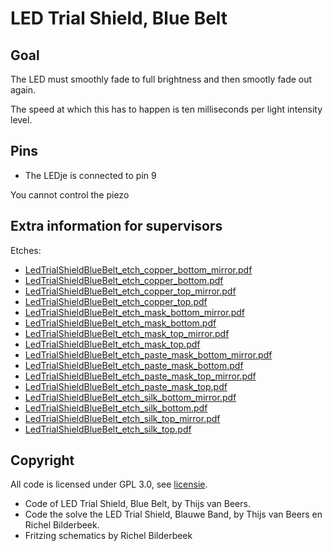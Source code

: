 # LED Trial Shield, Blue Belt

## Goal

The LED must smoothly fade to full brightness and then smootly fade out again.

The speed at which this has to happen is ten milliseconds per light intensity level.

## Pins

 * The LEDje is connected to pin 9

You cannot control the piezo

## Extra information for supervisors

Etches:

 * [LedTrialShieldBlueBelt_etch_copper_bottom_mirror.pdf](LedTrialShieldBlueBelt_etch_copper_bottom_mirror.pdf)
 * [LedTrialShieldBlueBelt_etch_copper_bottom.pdf](LedTrialShieldBlueBelt_etch_copper_bottom.pdf)
 * [LedTrialShieldBlueBelt_etch_copper_top_mirror.pdf](LedTrialShieldBlueBelt_etch_copper_top_mirror.pdf)
 * [LedTrialShieldBlueBelt_etch_copper_top.pdf](LedTrialShieldBlueBelt_etch_copper_top.pdf)
 * [LedTrialShieldBlueBelt_etch_mask_bottom_mirror.pdf](LedTrialShieldBlueBelt_etch_mask_bottom_mirror.pdf)
 * [LedTrialShieldBlueBelt_etch_mask_bottom.pdf](LedTrialShieldBlueBelt_etch_mask_bottom.pdf)
 * [LedTrialShieldBlueBelt_etch_mask_top_mirror.pdf](LedTrialShieldBlueBelt_etch_mask_top_mirror.pdf)
 * [LedTrialShieldBlueBelt_etch_mask_top.pdf](LedTrialShieldBlueBelt_etch_mask_top.pdf)
 * [LedTrialShieldBlueBelt_etch_paste_mask_bottom_mirror.pdf](LedTrialShieldBlueBelt_etch_paste_mask_bottom_mirror.pdf)
 * [LedTrialShieldBlueBelt_etch_paste_mask_bottom.pdf](LedTrialShieldBlueBelt_etch_paste_mask_bottom.pdf)
 * [LedTrialShieldBlueBelt_etch_paste_mask_top_mirror.pdf](LedTrialShieldBlueBelt_etch_paste_mask_top_mirror.pdf)
 * [LedTrialShieldBlueBelt_etch_paste_mask_top.pdf](LedTrialShieldBlueBelt_etch_paste_mask_top.pdf)
 * [LedTrialShieldBlueBelt_etch_silk_bottom_mirror.pdf](LedTrialShieldBlueBelt_etch_silk_bottom_mirror.pdf)
 * [LedTrialShieldBlueBelt_etch_silk_bottom.pdf](LedTrialShieldBlueBelt_etch_silk_bottom.pdf)
 * [LedTrialShieldBlueBelt_etch_silk_top_mirror.pdf](LedTrialShieldBlueBelt_etch_silk_top_mirror.pdf)
 * [LedTrialShieldBlueBelt_etch_silk_top.pdf](LedTrialShieldBlueBelt_etch_silk_top.pdf)

## Copyright

All code is licensed under GPL 3.0, see [licensie](LICENSE).

 * Code of LED Trial Shield, Blue Belt, by Thijs van Beers.
 * Code the solve the LED Trial Shield, Blauwe Band, by Thijs van Beers en Richel Bilderbeek.
 * Fritzing schematics by Richel Bilderbeek
